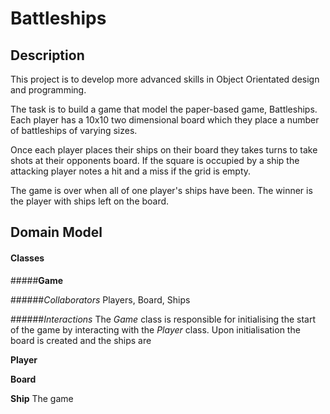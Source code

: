 # Battleships

## Description

This project is to develop more advanced skills in Object Orientated
design and programming.

The task is to build a game that model the paper-based game,
Battleships. Each player has a 10x10 two dimensional board which they place a number of
battleships of varying sizes.

Once each player places their ships on their board they takes turns to
take shots at their opponents board. If the square is occupied by
a ship the attacking player notes a hit and a miss if the grid is empty.

The game is over when all of one player's ships have been. The winner is
the player with ships left on the board.

## Domain Model

#### Classes

#####**Game**

######*Collaborators*
Players, Board, Ships

######*Interactions*
The *Game* class is responsible for initialising the start of the game
by interacting with the *Player* class. Upon initialisation the board
is created and the ships are 

**Player**

**Board**

**Ship**
The game
